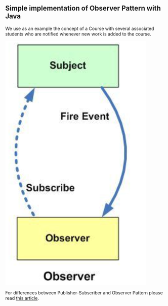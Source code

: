 ## Simple implementation of Observer Pattern with Java

We use as an example the concept of a Course with several associated students who are notified whenever new work is added to the course.

![Pattern Observer](pattern-observer.png)

For differences between Publisher-Subscriber and Observer Pattern please read [this article](https://springbootdev.com/2017/05/17/publisher-subscriber-pattern/).